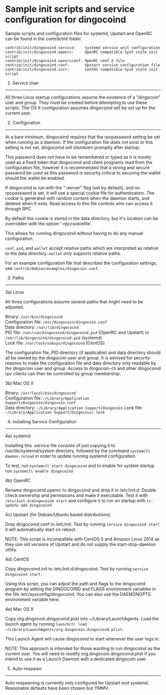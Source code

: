 Sample init scripts and service configuration for dingocoind
==========================================================

Sample scripts and configuration files for systemd, Upstart and OpenRC
can be found in the contrib/init folder.

    contrib/init/dingocoind.service:    systemd service unit configuration
    contrib/init/dingocoind.openrc:     OpenRC compatible SysV style init script
    contrib/init/dingocoind.openrcconf: OpenRC conf.d file
    contrib/init/dingocoind.conf:       Upstart service configuration file
    contrib/init/dingocoind.init:       CentOS compatible SysV style init script

1. Service User
---------------------------------

All three Linux startup configurations assume the existence of a "dingocoin" user
and group.  They must be created before attempting to use these scripts.
The OS X configuration assumes dingocoind will be set up for the current user.

2. Configuration
---------------------------------

At a bare minimum, dingocoind requires that the rpcpassword setting be set
when running as a daemon.  If the configuration file does not exist or this
setting is not set, dingocoind will shutdown promptly after startup.

This password does not have to be remembered or typed as it is mostly used
as a fixed token that dingocoind and client programs read from the configuration
file, however it is recommended that a strong and secure password be used
as this password is security critical to securing the wallet should the
wallet be enabled.

If dingocoind is run with the "-server" flag (set by default), and no rpcpassword is set,
it will use a special cookie file for authentication. The cookie is generated with random
content when the daemon starts, and deleted when it exits. Read access to this file
controls who can access it through RPC.

By default the cookie is stored in the data directory, but it's location can be overridden
with the option '-rpccookiefile'.

This allows for running dingocoind without having to do any manual configuration.

`conf`, `pid`, and `wallet` accept relative paths which are interpreted as
relative to the data directory. `wallet` *only* supports relative paths.

For an example configuration file that describes the configuration settings,
see `contrib/debian/examples/dingocoin.conf`.

3. Paths
---------------------------------

3a) Linux

All three configurations assume several paths that might need to be adjusted.

Binary:              `/usr/bin/dingocoind`  
Configuration file:  `/etc/dingocoin/dingocoin.conf`  
Data directory:      `/var/lib/dingocoind`  
PID file:            `/var/run/dingocoind/dingocoind.pid` (OpenRC and Upstart) or `/var/lib/dingocoind/dingocoind.pid` (systemd)  
Lock file:           `/var/lock/subsys/dingocoind` (CentOS)  

The configuration file, PID directory (if applicable) and data directory
should all be owned by the dingocoin user and group.  It is advised for security
reasons to make the configuration file and data directory only readable by the
dingocoin user and group.  Access to dingocoin-cli and other dingocoind rpc clients
can then be controlled by group membership.

3b) Mac OS X

Binary:              `/usr/local/bin/dingocoind`  
Configuration file:  `~/Library/Application Support/Dingocoin/dingocoin.conf`  
Data directory:      `~/Library/Application Support/Dingocoin`
Lock file:           `~/Library/Application Support/Dingocoin/.lock`

4. Installing Service Configuration
-----------------------------------

4a) systemd

Installing this .service file consists of just copying it to
/usr/lib/systemd/system directory, followed by the command
`systemctl daemon-reload` in order to update running systemd configuration.

To test, run `systemctl start dingocoind` and to enable for system startup run
`systemctl enable dingocoind`

4b) OpenRC

Rename dingocoind.openrc to dingocoind and drop it in /etc/init.d.  Double
check ownership and permissions and make it executable.  Test it with
`/etc/init.d/dingocoind start` and configure it to run on startup with
`rc-update add dingocoind`

4c) Upstart (for Debian/Ubuntu based distributions)

Drop dingocoind.conf in /etc/init.  Test by running `service dingocoind start`
it will automatically start on reboot.

NOTE: This script is incompatible with CentOS 5 and Amazon Linux 2014 as they
use old versions of Upstart and do not supply the start-stop-daemon utility.

4d) CentOS

Copy dingocoind.init to /etc/init.d/dingocoind. Test by running `service dingocoind start`.

Using this script, you can adjust the path and flags to the dingocoind program by
setting the DINGOCOIND and FLAGS environment variables in the file
/etc/sysconfig/dingocoind. You can also use the DAEMONOPTS environment variable here.

4e) Mac OS X

Copy org.dingocoin.dingocoind.plist into ~/Library/LaunchAgents. Load the launch agent by
running `launchctl load ~/Library/LaunchAgents/org.dingocoin.dingocoind.plist`.

This Launch Agent will cause dingocoind to start whenever the user logs in.

NOTE: This approach is intended for those wanting to run dingocoind as the current user.
You will need to modify org.dingocoin.dingocoind.plist if you intend to use it as a
Launch Daemon with a dedicated dingocoin user.

5. Auto-respawn
-----------------------------------

Auto respawning is currently only configured for Upstart and systemd.
Reasonable defaults have been chosen but YMMV.
